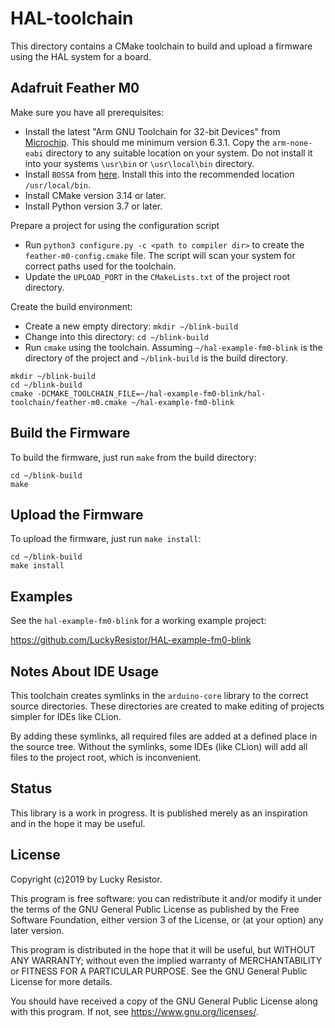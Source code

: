 HAL-toolchain
=============

This directory contains a CMake toolchain to build and upload a firmware using the HAL system for a board.

Adafruit Feather M0
-------------------
Make sure you have all prerequisites:

- Install the latest "Arm GNU Toolchain for 32-bit Devices" from [Microchip](https://www.microchip.com/mplab/avr-support/avr-and-arm-toolchains-c-compilers). This should me minimum version 6.3.1. Copy the `arm-none-eabi` directory to any suitable location on your system. Do not install it into your systems `\usr\bin` or `\usr\local\bin` directory.  
- Install `BOSSA` from [here](https://github.com/shumatech/BOSSA/releases). Install this into the recommended location `/usr/local/bin`.
- Install CMake version 3.14 or later.
- Install Python version 3.7 or later.

Prepare a project for using the configuration script

- Run `python3 configure.py -c <path to compiler dir>` to create the `feather-m0-config.cmake` file. The script will scan your system for correct paths used for the toolchain.
- Update the `UPLOAD_PORT` in the `CMakeLists.txt` of the project root directory.

Create the build environment:

- Create a new empty directory: `mkdir ~/blink-build`
- Change into this directory: `cd ~/blink-build`
- Run `cmake` using the toolchain. Assuming `~/hal-example-fm0-blink` is the directory of the project and `~/blink-build` is the build directory.

```
mkdir ~/blink-build
cd ~/blink-build
cmake -DCMAKE_TOOLCHAIN_FILE=~/hal-example-fm0-blink/hal-toolchain/feather-m0.cmake ~/hal-example-fm0-blink
```

Build the Firmware
------------------
To build the firmware, just run `make` from the build directory:

```
cd ~/blink-build
make
```

Upload the Firmware
-------------------
To upload the firmware, just run `make install`:

```
cd ~/blink-build
make install
```

Examples
--------
See the `hal-example-fm0-blink` for a working example project:

https://github.com/LuckyResistor/HAL-example-fm0-blink

Notes About IDE Usage
---------------------
This toolchain creates symlinks in the `arduino-core` library to the correct source directories. These directories are created to make editing of projects simpler for IDEs like CLion.

By adding these symlinks, all required files are added at a defined place in the source tree. Without the symlinks, some IDEs (like CLion) will add all files to the project root, which is inconvenient.

Status
------
This library is a work in progress. It is published merely as an inspiration and in the hope it may be useful. 

License
-------
Copyright (c)2019 by Lucky Resistor.

This program is free software: you can redistribute it and/or modify
it under the terms of the GNU General Public License as published by
the Free Software Foundation, either version 3 of the License, or
(at your option) any later version.

This program is distributed in the hope that it will be useful,
but WITHOUT ANY WARRANTY; without even the implied warranty of
MERCHANTABILITY or FITNESS FOR A PARTICULAR PURPOSE.  See the
GNU General Public License for more details.

You should have received a copy of the GNU General Public License
along with this program.  If not, see <https://www.gnu.org/licenses/>.

